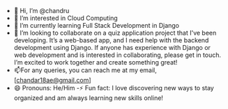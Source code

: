- 👋 Hi, I’m @chandru
- 👀 I’m interested in Cloud Computing
- 🌱 I’m currently learning Full Stack Development in Django
- 💞️ I’m looking to collaborate on a quiz application project that I've been developing. It’s a web-based app, and I need help with the backend development using Django. If         anyone has experience with Django or web development and is interested in collaborating, please get in touch. I’m excited to work together and create something great!
- 📫For any queries, you can reach me at my email, [chandar18ae@gmail.com]
- 😄 Pronouns: He/Him
-⚡ Fun fact: I love discovering new ways to stay organized and am always learning new skills online!

<!---
chandru037/chandru037 is a ✨ special ✨ repository because its `README.md` (this file) appears on your GitHub profile.
You can click the Preview link to take a look at your changes.
--->
